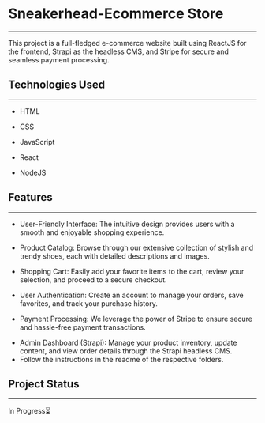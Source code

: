 <h1>Sneakerhead-Ecommerce Store</h1>
<hr><p>This project is a full-fledged e-commerce website built using ReactJS for the frontend, Strapi as the headless CMS, and Stripe for secure and seamless payment processing.</p><h2>Technologies Used</h2>
<hr><ul>
<li>HTML</li>
</ul><ul>
<li>CSS</li>
</ul><ul>
<li>JavaScript</li>
</ul><ul>
<li>React</li>
</ul><ul>
<li>NodeJS</li>
</ul><h2>Features</h2>
<hr><ul>
<li>User-Friendly Interface: The intuitive design provides users with a smooth and enjoyable shopping experience.</li>
</ul><ul>
<li>Product Catalog: Browse through our extensive collection of stylish and trendy shoes, each with detailed descriptions and images.</li>
</ul><ul>
<li>Shopping Cart: Easily add your favorite items to the cart, review your selection, and proceed to a secure checkout.</li>
</ul><ul>
<li>User Authentication: Create an account to manage your orders, save favorites, and track your purchase history.</li>
</ul><ul>
<li>Payment Processing: We leverage the power of Stripe to ensure secure and hassle-free payment transactions.</li>
</ul><ul>
<li>Admin Dashboard (Strapi): Manage your product inventory, update content, and view order details through the Strapi headless CMS.</li>
<li>Follow the instructions in the readme of the respective folders.</li>
</ul><h2>Project Status</h2>
<hr><p>In Progress⏳</p>
